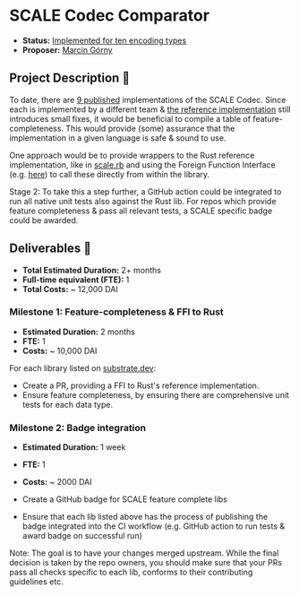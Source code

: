 # SCALE Codec Comparator

* **Status:** [Implemented for ten encoding types](https://github.com/w3f/Grants-Program/blob/master/applications/scale-codec-comparator.md)
* **Proposer:** [Marcin Górny](https://github.com/mmagician/)

## Project Description :page_facing_up:

To date, there are [9 published](https://docs.substrate.io/reference/scale-codec/) implementations of the SCALE Codec. Since each is implemented by a different team & [the reference implementation](https://github.com/paritytech/parity-scale-codec) still introduces small fixes, it would be beneficial to compile a table of feature-completeness.
This would provide (some) assurance that the implementation in a given language is safe & sound to use.

One approach would be to provide wrappers to the Rust reference implementation, like in [scale.rb](https://github.com/itering/scale.rb/blob/develop/src/lib.rs) and using the Foreign Function Interface (e.g. [here](https://github.com/itering/scale.rb/blob/develop/spec/ffi_helper.rb)) to call these directly from within the library.

Stage 2: To take this a step further, a GitHub action could be integrated to run all native unit tests also against the Rust lib. For repos which provide feature completeness & pass all relevant tests, a SCALE specific badge could be awarded.

## Deliverables :nut_and_bolt:

* **Total Estimated Duration:** 2+ months
* **Full-time equivalent (FTE):**  1
* **Total Costs:** ~ 12,000 DAI

### Milestone 1: Feature-completeness & FFI to Rust

* **Estimated Duration:** 2 months
* **FTE:**  1
* **Costs:** ~ 10,000 DAI

For each library listed on [substrate.dev](https://substrate.dev/docs/en/knowledgebase/advanced/codec#implementations):
* Create a PR, providing a FFI to Rust's reference implementation.
* Ensure feature completeness, by ensuring there are comprehensive unit tests for each data type.

### Milestone 2: Badge integration

* **Estimated Duration:** 1 week
* **FTE:**  1
* **Costs:** ~ 2000 DAI

* Create a GitHub badge for SCALE feature complete libs
* Ensure that each lib listed above has the process of publishing the badge integrated into the CI workflow (e.g. GitHub action to run tests & award badge on successful run)

Note: The goal is to have your changes merged upstream. While the final decision is taken by the repo owners, you should make sure that your PRs pass all checks specific to each lib, conforms to their contributing guidelines etc.
